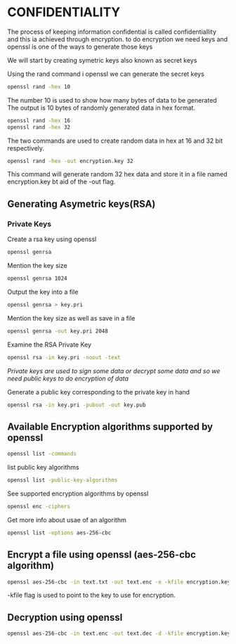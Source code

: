 # CONFIDENTIALITY

The process of keeping information confidential is called confidentiallity and this ia achieved through encryption. to do encryption we need keys and openssl is one of the ways to generate those keys

We will start by creating symetric keys also known as secret keys

Using the rand command i openssl we can generate the secret keys

```bash
openssl rand -hex 10
```

The number 10 is used to show how many bytes of data to be generated
The output is 10 bytes of randomly generated data in hex format.

```bash
openssl rand -hex 16
openssl rand -hex 32
```

The two commands are used to create random data in hex at 16 and 32 bit respectively.

```bash
openssl rand -hex -out encryption.key 32
```

This command will generate random 32 hex data and store it in a file named encryption.key bt aid of the -out flag.

## Generating Asymetric keys(RSA)

### Private Keys

Create a rsa key using openssl

```bash
openssl genrsa
```

Mention the key size

```bash
openssl genrsa 1024
```

Output the key into a file

```bash
openssl genrsa > key.pri
```

Mention the key size as well as save in a file

```bash
openssl genrsa -out key.pri 2048
```

Examine the RSA Private Key

```bash
openssl rsa -in key.pri -noout -text
```

_Private keys are used to sign some data or decrypt some data and so we need public keys to do encryption of data_

Generate a public key corresponding to the private key in hand

```bash
openssl rsa -in key.pri -pubout -out key.pub
```

## Available Encryption algorithms supported by openssl

```bash
openssl list -commands
```

list public key algorithms

```bash
openssl list -public-key-algorithms
```

See supported encryption algorithms by openssl

```bash
openssl enc -ciphers
```

Get more info about usae of an algorithm

```bash
openssl list -options aes-256-cbc
```

## Encrypt a file using openssl (aes-256-cbc algorithm)

````bash
openssl aes-256-cbc -in text.txt -out text.enc -e -kfile encryption.key```
````

-kfile flag is used to point to the key to use for encryption.

## Decryption using openssl

```bash
openssl aes-256-cbc -in text.enc -out text.dec -d -kfile encryption.key
```
